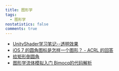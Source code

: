 ```yaml
---
title: 图形学
tags:
  - 图形学
nostatistics: false
comments: true
---
```

- [UnityShader学习笔记--透明效果](https://zhuanlan.zhihu.com/p/1925978613557204522)
- [iOS 7 的圆角图标是怎样一个图形？ - ACRL 的回答](https://www.zhihu.com/question/21191767/answer/3585717185)
- [给矩形倒圆角](https://zhuanlan.zhihu.com/p/709019955)
- [图形学流体模拟入门 Bimocq的代码解析](https://peppasaur.github.io/posts/lsm-tree/)
